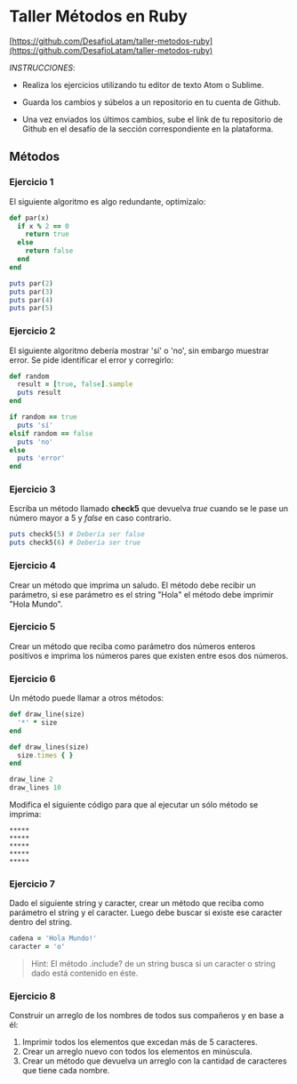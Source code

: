 # Taller Métodos en Ruby

[https://github.com/DesafioLatam/taller-metodos-ruby](https://github.com/DesafioLatam/taller-metodos-ruby)

*INSTRUCCIONES*:

- Realiza los ejercicios utilizando tu editor de texto Atom o Sublime.

- Guarda los cambios y súbelos a un repositorio en tu cuenta de Github.

- Una vez enviados los últimos cambios, sube el link de tu repositorio de Github en el desafío de la sección correspondiente en la plataforma.

## Métodos

### Ejercicio 1
El siguiente algoritmo es algo redundante, optimízalo:

~~~rb
def par(x)
  if x % 2 == 0
    return true
  else
    return false
  end
end

puts par(2)
puts par(3)
puts par(4)
puts par(5)
~~~


### Ejercicio 2
El siguiente algoritmo debería mostrar 'sí' o 'no', sin embargo muestrar error. Se pide identificar el error y corregirlo:

~~~rb
def random
  result = [true, false].sample
  puts result
end

if random == true
  puts 'sí'
elsif random == false
  puts 'no'
else
  puts 'error'
end
~~~

### Ejercicio 3
Escriba un método llamado **check5** que devuelva *true* cuando se le pase un número mayor a 5 y *false* en caso contrario.

~~~rb
puts check5(5) # Debería ser false
puts check5(6) # Debería ser true
~~~

### Ejercicio 4
Crear un método que imprima un saludo. El método debe recibir un parámetro, si ese parámetro es el string "Hola" el método debe imprimir "Hola Mundo".

### Ejercicio 5
Crear un método que reciba como parámetro dos números enteros positivos e imprima los números pares que existen entre esos dos números.

### Ejercicio 6
Un método puede llamar a otros métodos:

~~~rb
def draw_line(size)
  '*' * size
end

def draw_lines(size)
  size.times { }
end

draw_line 2
draw_lines 10
~~~

Modifica el siguiente código para que al ejecutar un sólo método se imprima:

~~~
*****
*****
*****
*****
*****
~~~

### Ejercicio 7
Dado el siguiente string y caracter, crear un método que reciba como parámetro el string y el caracter. Luego debe buscar si existe ese caracter dentro del string.

~~~rb
cadena = 'Hola Mundo!'
caracter = 'o'
~~~

> Hint: El método .include? de un string busca si un caracter o string dado está contenido en éste.

### Ejercicio 8
Construir un arreglo de los nombres de todos sus compañeros y en base a él:

1. Imprimir todos los elementos que excedan más de 5 caracteres.
2. Crear un arreglo nuevo con todos los elementos en minúscula.
3. Crear un método que devuelva un arreglo con la cantidad de caracteres que tiene cada nombre.